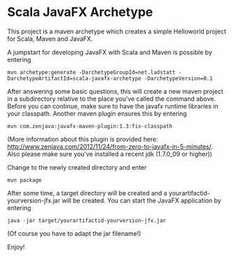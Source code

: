 Scala JavaFX Archetype 
======================

This project is a maven archetype which creates a simple Helloworld project for Scala, Maven and JavaFX.

A jumpstart for developing JavaFX with Scala and Maven is possible by entering

	mvn archetype:generate -DarchetypeGroupId=net.ladstatt -DarchetypeArtifactId=scala-javafx-archetype -DarchetypeVersion=0.1

After answering some basic questions, this will create a new maven project in a subdirectory relative to the place you've called the 
command above. Before you can continue, make sure to have the javafx runtime libraries in your classpath. Another maven plugin ensures 
this by entering

	mvn com.zenjava:javafx-maven-plugin:1.3:fix-classpath

(More information about this plugin is provided here: http://www.zenjava.com/2012/11/24/from-zero-to-javafx-in-5-minutes/. Also please
make sure you've installed a recent jdk (1.7.0_09 or higher))

Change to the newly created directory and enter

	mvn package

After some time, a target directory will be created and a yourartifactid-yourversion-jfx.jar will be created. You can start the JavaFX application by
entering 

	java -jar target/yourartifactid-yourversion-jfx.jar

(Of course you have to adapt the jar filename!)

Enjoy!
